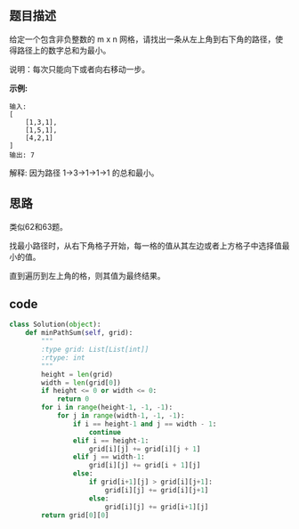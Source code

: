 ## 题目描述

给定一个包含非负整数的 m x n 网格，请找出一条从左上角到右下角的路径，使得路径上的数字总和为最小。

说明：每次只能向下或者向右移动一步。

**示例:**

    输入:
    [
        [1,3,1],
        [1,5,1],
        [4,2,1]
    ]
    输出: 7

解释: 因为路径 1→3→1→1→1 的总和最小。

## 思路

类似62和63题。

找最小路径时，从右下角格子开始，每一格的值从其左边或者上方格子中选择值最小的值。

直到遍历到左上角的格，则其值为最终结果。

## code

```python
class Solution(object):
    def minPathSum(self, grid):
        """
        :type grid: List[List[int]]
        :rtype: int
        """
        height = len(grid)
        width = len(grid[0])
        if height <= 0 or width <= 0:
            return 0
        for i in range(height-1, -1, -1):
            for j in range(width-1, -1, -1):
                if i == height-1 and j == width - 1: 
                    continue
                elif i == height-1:
                    grid[i][j] += grid[i][j + 1]
                elif j == width-1:
                    grid[i][j] += grid[i + 1][j]
                else:
                    if grid[i+1][j] > grid[i][j+1]:
                        grid[i][j] += grid[i][j+1]
                    else:
                        grid[i][j] += grid[i+1][j]
        return grid[0][0]
                
                
```